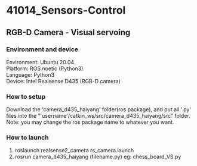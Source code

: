 # 41014_Sensors-Control

## RGB-D Camera - Visual servoing

### Environment and device
Environment: Ubuntu 20.04 <br> Platform: ROS noetic (Python3) <br> Language: Python3 <br> Device: Intel Realsense D435 (RGB-D camera)

### How to setup
Download the 'camera_d435_haiyang' folder(ros package), and put all '.py' files into the "'username'/catkin_ws/src/camera_d435_haiyang/src" folder.
Note: you may change the ros package name to whatever you want.

### How to launch
1. roslaunch realsense2_camera rs_camera.launch
2. rosrun camera_d435_haiyang (filename.py) eg: chess_board_VS.py

